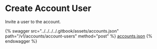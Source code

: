 # Create Account User

Invite a user to the account.

{% swagger src="../../../../.gitbook/assets/accounts.json" path="/v1/accounts/account-users" method="post" %}
[accounts.json](../../../../.gitbook/assets/accounts.json)
{% endswagger %}
